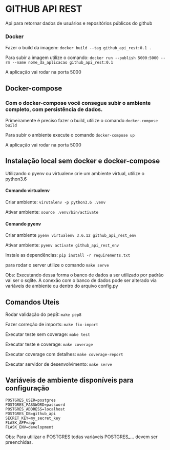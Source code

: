 # GITHUB API REST
Api para retornar dados de usuários e repositórios públicos do github

### Docker
Fazer o build da imagem: `docker build --tag github_api_rest:0.1 .`

Para subir a imagem utilize o comando:
`docker run --publish 5000:5000 --rm --name nome_da_aplicacao github_api_rest:0.1`

A aplicação vai rodar na porta 5000

## Docker-compose
### Com o docker-compose você consegue subir o ambiente completo, com persistência de dados.

Primeiramente é preciso fazer o build, utilize o comando `docker-compose build`

Para subir o ambiente execute o comando `docker-compose up`

A aplicação vai rodar na porta 5000

## Instalação local sem docker e docker-compose
Utilizando o pyenv ou virtualenv crie um ambiente virtual, utilize o python3.6

#### Comando virtualenv
Criar ambiente: `virutalenv -p python3.6 .venv`

Ativar ambiente: `source .venv/bin/activate`

#### Comando pyenv
Criar ambiente `pyenv virtualenv 3.6.12 github_api_rest_env`

Ativar ambiente: `pyenv activate github_api_rest_env`

Instale as dependências: `pip install -r requirements.txt`

para rodar o server utilize o comando `make serve`

Obs: Executando dessa forma o banco de dados a ser utilizado por padrão vai ser o sqlite.
A conexão com o banco de dados pode ser alterado via variáveis de ambiente ou dentro do arquivo config.py

## Comandos Uteis

Rodar validação do pep8: `make pep8`

Fazer correção de imports: `make fix-import`

Executar teste sem coverage: `make test`

Executar teste e coverage: `make coverage`

Executar coverage com detalhes: `make coverage-report`

Executar servidor de desenvolvimento: `make serve`


## Variáveis de ambiente disponíveis para configuração
```
POSTGRES_USER=postgres
POSTGRES_PASSWORD=password
POSTGRES_ADDRESS=localhost
POSTGRES_DB=github_api
SECRET_KEY=my_secret_key
FLASK_APP=app
FLASK_ENV=development
```
Obs: Para utilizar o POSTGRES todas variáveis POSTGRES_... devem ser preenchidas.
